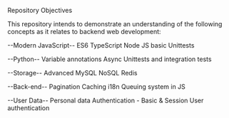 Repository Objectives

This repository intends to demonstrate an understanding of the following concepts as it relates to backend web development:

--Modern JavaScript--
ES6
TypeScript
Node JS basic
Unittests

--Python--
Variable annotations
Async
Unittests and integration tests

--Storage--
Advanced MySQL
NoSQL
Redis

--Back-end--
Pagination
Caching
i18n
Queuing system in JS

--User Data--
Personal data
Authentication - Basic & Session
User authentication
